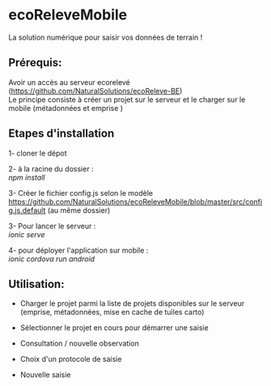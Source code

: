 # ecoReleveMobile
La solution numérique pour saisir vos données de terrain !

## Prérequis:
Avoir un accès au serveur ecorelevé (https://github.com/NaturalSolutions/ecoReleve-BE)<br/>
Le principe consiste à créer un projet sur le serveur et le charger sur le mobile (métadonnées et emprise )

## Etapes d'installation 

1- cloner le dépot

2- à la racine du dossier :<br/> 
<i>npm install</i>

3- Créer le fichier config.js selon le modèle https://github.com/NaturalSolutions/ecoReleveMobile/blob/master/src/config.js.default (au même dossier)

3- Pour lancer le serveur : <br/> 
<i>ionic serve</i>

4- pour déployer l'application sur mobile :<br/>
<i>ionic cordova run android</i>


## Utilisation: 

* Charger le projet parmi la liste de projets disponibles sur le serveur (emprise, métadonnées, mise en cache de tuiles carto)

* Sélectionner le projet en cours pour démarrer une saisie

* Consultation / nouvelle observation

* Choix d'un protocole de saisie

* Nouvelle saisie

